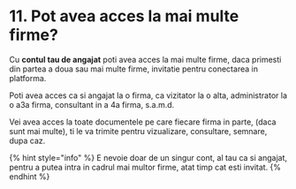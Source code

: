 # 11. Pot avea acces la mai multe firme?

Cu **contul tau de angajat** poti avea acces la mai multe firme, daca primesti din partea a doua sau mai multe firme, invitatie pentru conectarea in platforma. 

Poti avea acces ca si angajat la o firma,  ca vizitator la o alta, administrator la o a3a firma, consultant in a 4a firma, s.a.m.d.

Vei avea acces la toate documentele pe care fiecare firma in parte, \(daca sunt mai multe\), ti le va trimite pentru vizualizare, consultare, semnare, dupa caz.

{% hint style="info" %}
E nevoie doar de un singur cont, al tau ca si angajat, pentru a putea intra in cadrul mai multor firme, atat timp cat esti invitat.
{% endhint %}

 



